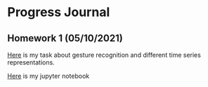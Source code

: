 # Progress Journal

## Homework 1 (05/10/2021)

[Here](HW01/IE48B_HW01.html) is my task about gesture recognition and different time series representations.

[Here](HW01/IE48B_HW01.ipynb) is my jupyter notebook

